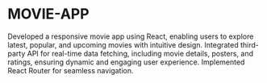 # MOVIE-APP
Developed a responsive movie app using React, enabling users to explore latest, popular, and upcoming movies with intuitive design. Integrated third-party API for real-time data fetching, including movie details, posters, and ratings, ensuring dynamic and engaging user experience. Implemented React Router for seamless navigation.
